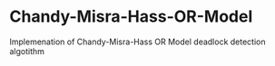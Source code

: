 # Chandy-Misra-Hass-OR-Model
Implemenation of Chandy-Misra-Hass OR Model deadlock detection algotithm
